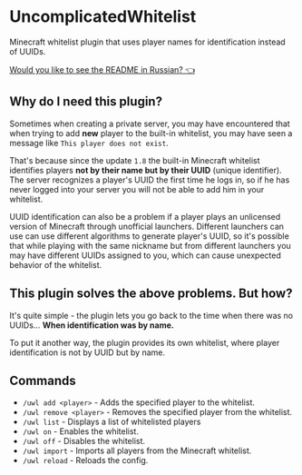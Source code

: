 # UncomplicatedWhitelist

Minecraft whitelist plugin that uses player names for identification instead of UUIDs.

[Would you like to see the README in Russian? 👈](https://github.com/alt-qi/UncomplicatedWhitelist/blob/main/README_ru.md)

## Why do I need this plugin? 

Sometimes when creating a private server, you may have encountered that when trying to add **new** player to the built-in whitelist,
you may have seen a message like `This player does not exist`.

That's because since the update `1.8` the built-in Minecraft whitelist identifies players **not by their name but by their UUID** (unique 
identifier). The server recognizes a player's UUID the first time he logs in, so if he has never logged into your server you will not be able to add
him in your whitelist. 

UUID identification can also be a problem if a player plays an unlicensed version of Minecraft through unofficial launchers. Different launchers can use
can use different algorithms to generate player's UUID, so it's possible that while playing with the same nickname but from different launchers you may have
different UUIDs assigned to you, which can cause unexpected behavior of the whitelist.

## This plugin solves the above problems. But how?

It's quite simple - the plugin lets you go back to the time when there was no UUIDs...
**When identification was by name.**

To put it another way, the plugin provides its own whitelist, where player identification is not by UUID but by name.

## Commands

 + `/uwl add <player>` - Adds the specified player to the whitelist.
 + `/uwl remove <player>` - Removes the specified player from the whitelist.
 + `/uwl list` - Displays a list of whitelisted players
 + `/uwl on` - Enables the whitelist.
 + `/uwl off` - Disables the whitelist.
 + `/uwl import` - Imports all players from the Minecraft whitelist. 
 + `/uwl reload` - Reloads the config.
